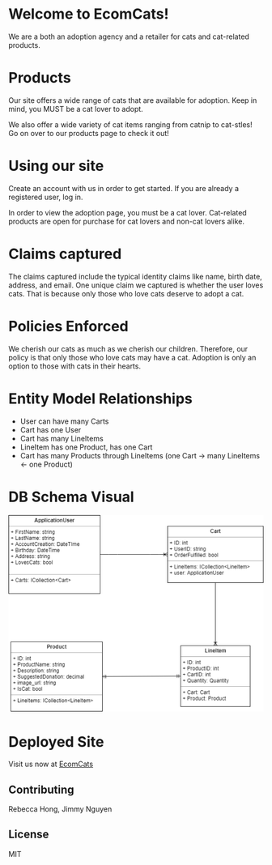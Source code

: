 # Welcome to EcomCats!

We are a both an adoption agency and a retailer for cats and cat-related products.

# Products

Our site offers a wide range of cats that are available for adoption. Keep in mind, you MUST be a cat lover to adopt.

We also offer a wide variety of cat items ranging from catnip to cat-stles! Go on over to our products page to check it out!

# Using our site

Create an account with us in order to get started. If you are already a registered user, log in.

In order to view the adoption page, you must be a cat lover. Cat-related products are open for purchase for cat lovers and non-cat lovers alike.

# Claims captured

The claims captured include the typical identity claims like name, birth date, address, and email. One unique claim we captured is whether the user loves cats. That is because only those who love cats deserve to adopt a cat.

# Policies Enforced

We cherish our cats as much as we cherish our children. Therefore, our policy is that only those who love cats may have a cat. Adoption is only an option to those with cats in their hearts.

# Entity Model Relationships

* User can have many Carts
* Cart has one User
* Cart has many LineItems
* LineItem has one Product, has one Cart
* Cart has many Products through LineItems (one Cart -> many LineItems <- one Product)

# DB Schema Visual
![DB Schema](Assets/dbschema.png)

# Deployed Site

Visit us now at [EcomCats](https://paw-lease.azurewebsites.net/)

## Contributing
Rebecca Hong, Jimmy Nguyen
## License
MIT